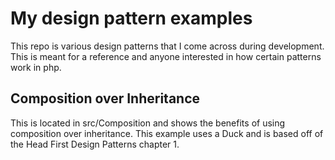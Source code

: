 # My design pattern examples
This repo is various design patterns that I come across during
development. This is meant for a reference and anyone interested
in how certain patterns work in php.

## Composition over Inheritance
This is located in src/Composition and shows the benefits of
using composition over inheritance. This example uses a Duck and
is based off of the Head First Design Patterns chapter 1.